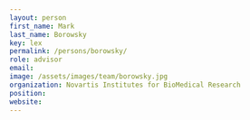 ```yaml
---
layout: person
first_name: Mark
last_name: Borowsky
key: lex
permalink: /persons/borowsky/
role: advisor
email: 
image: /assets/images/team/borowsky.jpg
organization: Novartis Institutes for BioMedical Research
position: 
website: 
---
```

